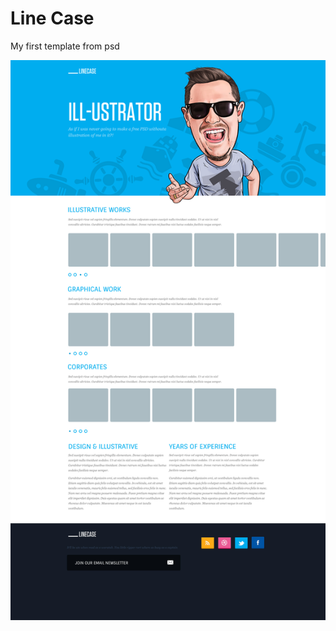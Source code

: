 <h1>Line Case</h1>
<span>My first template from psd</span>

![image Line Case](/Line_Case.jpg?raw=true "Optional Title")

